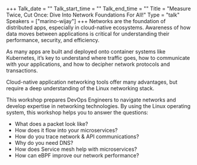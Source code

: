 +++
Talk_date = ""
Talk_start_time = ""
Talk_end_time = ""
Title = "Measure Twice, Cut Once: Dive Into Network Foundations For All!"
Type = "talk"
Speakers = ["marino-wijay"]
+++
Networks are the foundation of distributed apps, especially in cloud-native ecosystems. Awareness of how data moves between applications is critical for understanding their performance, security, and efficiency.

As many apps are built and deployed onto container systems like Kubernetes, it’s key to understand where traffic goes, how to communicate with your applications, and how to decipher network protocols and transactions.

Cloud-native application networking tools offer many advantages, but require a deep understanding of the Linux networking stack.

This workshop prepares DevOps Engineers to navigate networks and develop expertise in networking technologies. By using the Linux operating system, this workshop helps you to answer the questions:
- What does a packet look like?
- How does it flow into your microservices?
- How do you trace network & API communications?
- Why do you need DNS?
- How does Service mesh help with microservices?
- How can eBPF improve our network performance?